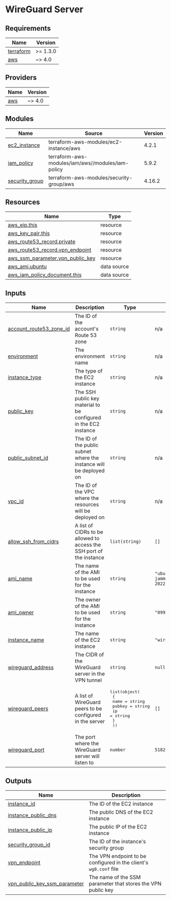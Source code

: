 # WireGuard Server

<!-- BEGINNING OF PRE-COMMIT-TERRAFORM DOCS HOOK -->
## Requirements

| Name | Version |
|------|---------|
| <a name="requirement_terraform"></a> [terraform](#requirement\_terraform) | >= 1.3.0 |
| <a name="requirement_aws"></a> [aws](#requirement\_aws) | ~> 4.0 |

## Providers

| Name | Version |
|------|---------|
| <a name="provider_aws"></a> [aws](#provider\_aws) | ~> 4.0 |

## Modules

| Name | Source | Version |
|------|--------|---------|
| <a name="module_ec2_instance"></a> [ec2\_instance](#module\_ec2\_instance) | terraform-aws-modules/ec2-instance/aws | 4.2.1 |
| <a name="module_iam_policy"></a> [iam\_policy](#module\_iam\_policy) | terraform-aws-modules/iam/aws//modules/iam-policy | 5.9.2 |
| <a name="module_security_group"></a> [security\_group](#module\_security\_group) | terraform-aws-modules/security-group/aws | 4.16.2 |

## Resources

| Name | Type |
|------|------|
| [aws_eip.this](https://registry.terraform.io/providers/hashicorp/aws/latest/docs/resources/eip) | resource |
| [aws_key_pair.this](https://registry.terraform.io/providers/hashicorp/aws/latest/docs/resources/key_pair) | resource |
| [aws_route53_record.private](https://registry.terraform.io/providers/hashicorp/aws/latest/docs/resources/route53_record) | resource |
| [aws_route53_record.vpn_endpoint](https://registry.terraform.io/providers/hashicorp/aws/latest/docs/resources/route53_record) | resource |
| [aws_ssm_parameter.vpn_public_key](https://registry.terraform.io/providers/hashicorp/aws/latest/docs/resources/ssm_parameter) | resource |
| [aws_ami.ubuntu](https://registry.terraform.io/providers/hashicorp/aws/latest/docs/data-sources/ami) | data source |
| [aws_iam_policy_document.this](https://registry.terraform.io/providers/hashicorp/aws/latest/docs/data-sources/iam_policy_document) | data source |

## Inputs

| Name | Description | Type | Default | Required |
|------|-------------|------|---------|:--------:|
| <a name="input_account_route53_zone_id"></a> [account\_route53\_zone\_id](#input\_account\_route53\_zone\_id) | The ID of the account's Route 53 zone | `string` | n/a | yes |
| <a name="input_environment"></a> [environment](#input\_environment) | The environment name | `string` | n/a | yes |
| <a name="input_instance_type"></a> [instance\_type](#input\_instance\_type) | The type of the EC2 instance | `string` | n/a | yes |
| <a name="input_public_key"></a> [public\_key](#input\_public\_key) | The SSH public key material to be configured in the EC2 instance | `string` | n/a | yes |
| <a name="input_public_subnet_id"></a> [public\_subnet\_id](#input\_public\_subnet\_id) | The ID of the public subnet where the instance will be deployed on | `string` | n/a | yes |
| <a name="input_vpc_id"></a> [vpc\_id](#input\_vpc\_id) | The ID of the VPC where the resources will be deployed on | `string` | n/a | yes |
| <a name="input_allow_ssh_from_cidrs"></a> [allow\_ssh\_from\_cidrs](#input\_allow\_ssh\_from\_cidrs) | A list of CIDRs to be allowed to access the SSH port of the instance | `list(string)` | `[]` | no |
| <a name="input_ami_name"></a> [ami\_name](#input\_ami\_name) | The name of the AMI to be used for the instance | `string` | `"ubuntu/images/*ubuntu-jammy-22.04-*-server-20221206"` | no |
| <a name="input_ami_owner"></a> [ami\_owner](#input\_ami\_owner) | The owner of the AMI to be used for the instance | `string` | `"099720109477"` | no |
| <a name="input_instance_name"></a> [instance\_name](#input\_instance\_name) | The name of the EC2 instance | `string` | `"wireguard"` | no |
| <a name="input_wireguard_address"></a> [wireguard\_address](#input\_wireguard\_address) | The CIDR of the WireGuard server in the VPN tunnel | `string` | `null` | no |
| <a name="input_wireguard_peers"></a> [wireguard\_peers](#input\_wireguard\_peers) | A list of WireGuard peers to be configured in the server | <pre>list(object(<br>    {<br>      name   = string<br>      pubkey = string<br>      ip     = string<br>    }<br>  ))</pre> | `[]` | no |
| <a name="input_wireguard_port"></a> [wireguard\_port](#input\_wireguard\_port) | The port where the WireGuard server will listen to | `number` | `51820` | no |

## Outputs

| Name | Description |
|------|-------------|
| <a name="output_instance_id"></a> [instance\_id](#output\_instance\_id) | The ID of the EC2 instance |
| <a name="output_instance_public_dns"></a> [instance\_public\_dns](#output\_instance\_public\_dns) | The public DNS of the EC2 instance |
| <a name="output_instance_public_ip"></a> [instance\_public\_ip](#output\_instance\_public\_ip) | The public IP of the EC2 instance |
| <a name="output_security_group_id"></a> [security\_group\_id](#output\_security\_group\_id) | The ID of the instance's security group |
| <a name="output_vpn_endpoint"></a> [vpn\_endpoint](#output\_vpn\_endpoint) | The VPN endpoint to be configured in the client's `wg0.conf` file |
| <a name="output_vpn_public_key_ssm_parameter"></a> [vpn\_public\_key\_ssm\_parameter](#output\_vpn\_public\_key\_ssm\_parameter) | The name of the SSM parameter that stores the VPN public key |
<!-- END OF PRE-COMMIT-TERRAFORM DOCS HOOK -->
